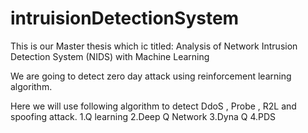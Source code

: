 # intruisionDetectionSystem
This is our Master thesis which ic titled:
Analysis of Network Intrusion Detection System (NIDS) with Machine Learning

We are going to detect zero day attack using reinforcement learning algorithm.

Here we will use following algorithm to detect DdoS , Probe , R2L  and spoofing attack.
1.Q learning
2.Deep Q Network
3.Dyna Q
4.PDS

